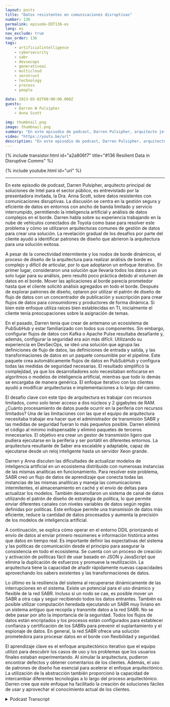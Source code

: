 ```yaml
---
layout: posts
title: "Datos resistentes en comunicaciones disruptivas"
number: 136
permalink: episode-EDT136-es
lang: es
nav_exclude: true
nav_order: 136
tags:
    - artificialintelligence
    - cybersecurity
    - sabr
    - devsecops
    - generativeai
    - multicloud
    - zerotrust
    - technology
    - process
    - people

date: 2023-05-02T00:00:00.000Z
guests:
    - Darren W Pulsipher
    - Anna Scott

img: thumbnail.png
image: thumbnail.png
summary: "En este episodio de podcast, Darren Pulsipher, arquitecto jefe de soluciones de Intel para el sector público, es entrevistado por la presentadora invitada, la Dra. Anna Scott, sobre datos resilientes con comunicaciones disruptivas."
video: "https://youtu.be/url"
description: "En este episodio de podcast, Darren Pulsipher, arquitecto jefe de soluciones de Intel para el sector público, es entrevistado por la presentadora invitada, la Dra. Anna Scott, sobre datos resilientes con comunicaciones disruptivas."
---
```


<div>
{% include transistor.html id="a2a806f7" title="#136 Resilient Data in Disruptive Comms" %}

{% include youtube.html id="url" %}
</div>

---

En este episodio de podcast, Darren Pulsipher, arquitecto principal de soluciones de Intel para el sector público, es entrevistado por la presentadora invitada, la Dra. Anna Scott, sobre datos resistentes con comunicaciones disruptivas. La discusión se centra en la gestión segura y eficiente de datos en entornos con ancho de banda limitado y servicio interrumpido, permitiendo la inteligencia artificial y análisis de datos complejos en el borde. Darren habla sobre su experiencia trabajando en la nube de vehículos conectados de Toyota como base para resolver este problema y cómo se utilizaron arquitecturas comunes de gestión de datos para crear una solución. La revelación gradual de los desafíos por parte del cliente ayudó a identificar patrones de diseño que abrieron la arquitectura para una solución exitosa.

A pesar de la conectividad intermitente y los nodos de borde dinámicos, el proceso de diseño de la arquitectura para realizar análisis de borde es complejo y difícil de articular, por lo que adoptaron un enfoque iterativo. En primer lugar, consideraron una solución que llevaría todos los datos a un solo lugar para su análisis, pero resultó poco práctica debido al volumen de datos en el borde. Mover las aplicaciones al borde parecía prometedor hasta que el cliente solicitó análisis agregados en todo el borde. Después de explorar patrones de diseño, optaron por utilizar el patrón de diseño de flujo de datos con un concentrador de publicación y suscripción para crear flujos de datos para consumidores y productores de forma dinámica. Si bien este enfoque utiliza raíces bien establecidas en TI, inicialmente el cliente tenía preocupaciones sobre la asignación de temas.

En el pasado, Darren tenía que crear de antemano un ecosistema de PubSubHub y estar familiarizado con todos sus componentes. Sin embargo, configurar flujos de datos con Kafka o Apache Pulse resultaba desafiante y, además, configurar la seguridad era aún más difícil. Utilizando su experiencia en DevSecOps, se ideó una solución que agrupa las definiciones de flujo de datos, las definiciones de entrada y salida, y las transformaciones de datos en un paquete consumible por el pipeline. Este paquete crea automáticamente flujos de datos en PubSubHub y configura todas las medidas de seguridad necesarias. El resultado simplificó la complejidad, ya que los desarrolladores solo necesitaban enfocarse en algoritmos o modelos de inteligencia artificial, mientras que todo lo demás se encargaba de manera genérica. El enfoque iterativo con los clientes ayudó a modificar arquitecturas e implementaciones a lo largo del camino.

El desafío clave con este tipo de arquitectura es trabajar con recursos limitados, como solo tener acceso a dos núcleos y 2 gigabytes de RAM. ¿Cuánto procesamiento de datos puede ocurrir en la periferia con recursos limitados? Una de las limitaciones con las que el equipo de arquitectura necesitaba trabajar era hacer que el administrador de transmisión SABR y las medidas de seguridad fueran lo más pequeños posible. Darren eliminó el código al mínimo indispensable y eliminó paquetes de terceros innecesarios. El objetivo era crear un gestor de transmisión ligero que pudiera ejecutarse en la periferia y ser portátil en diferentes entornos. La arquitectura resultante de Saber era escalable y adaptable, capaz de ejecutarse desde un reloj inteligente hasta un servidor Xeon grande.

Darren y Anna discuten las dificultades de actualizar modelos de inteligencia artificial en un ecosistema distribuido con numerosas instancias de las mismas analíticas en funcionamiento. Para resolver este problema, SABR creó un flujo de datos de aprendizaje que conecta todas las instancias de las mismas analíticas y maneja las comunicaciones intermitentes, el almacenamiento en caché y el envío de deltas para actualizar los modelos. También desarrollaron un sistema de canal de datos utilizando el patrón de diseño de estrategia de política, lo que permite enviar diferentes canales con niveles variables de datos según reglas definidas por políticas. Este enfoque permite una transmisión de datos más eficiente, reduce la cantidad de datos procesados y aumenta la precisión de los modelos de inteligencia artificial.

A continuación, se explica cómo operar en el entorno DDIL priorizando el envío de datos al enviar primero resúmenes e información histórica antes que datos en tiempo real. Es importante definir las expectativas del sistema y las políticas de comunicación desde el principio para asegurar la consistencia en todo el ecosistema. Se cuenta con un proceso de creación y activación de políticas fácil de usar basado en JSON y JavaScript que elimina la duplicación de esfuerzos y promueve la reutilización. La arquitectura tiene la capacidad de añadir rápidamente nuevas capacidades aprovechando los sabers existentes y las transformaciones de datos.

Lo último es la resiliencia del sistema al recuperarse dinámicamente de las interrupciones en el sistema. Existe un potencial para el uso dinámico y flexible de la red SABR. Incluso si un nodo se cae, es posible mover un SABR a otra caja y seguir recibiendo todos los datos entrantes. También es posible utilizar computación heredada ejecutando un SABR muy liviano en un sistema antiguo que recopila y transmite datos a la red SABR. No se debe pasar por alto la importancia de la seguridad. Todos los flujos de datos están encriptados y los procesos están configurados para establecer confianza y certificación de los SABRs para prevenir el suplantamiento y el espionaje de datos. En general, la red SABR ofrece una solución prometedora para procesar datos en el borde con flexibilidad y seguridad.

El aprendizaje clave es el enfoque arquitectónico iterativo que el equipo utilizó para descubrir los casos de uso y los problemas que los usuarios finales estaban experimentando. Al simular la arquitectura, pudieron encontrar defectos y obtener comentarios de los clientes. Además, el uso de patrones de diseño fue esencial para acelerar el enfoque arquitectónico. La utilización de la abstracción también proporcionó la capacidad de intercambiar diferentes tecnologías a lo largo del proceso arquitectónico. Darren cree que este enfoque ha facilitado la creación de soluciones fáciles de usar y aprovechar el conocimiento actual de los clientes.



<details>
<summary> Podcast Transcript </summary>

<p></p>

</details>
